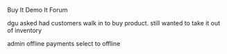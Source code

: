 Buy It
Demo It
Forum


dgu asked 
had customers walk in to buy product. still wanted to take it out of inventory

admin offline payments
select to offline





